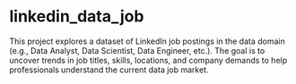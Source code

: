# linkedin_data_job
This project explores a dataset of LinkedIn job postings in the data domain (e.g., Data Analyst, Data Scientist, Data Engineer, etc.). The goal is to uncover trends in job titles, skills, locations, and company demands to help professionals understand the current data job market.
